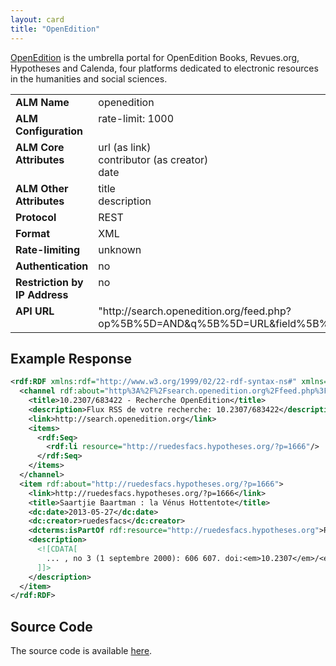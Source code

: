 ```yaml
---
layout: card
title: "OpenEdition"
---
```


[OpenEdition](http://www.openedition.org/) is the umbrella portal for OpenEdition Books, Revues.org, Hypotheses and Calenda, four platforms dedicated to electronic resources in the humanities and social sciences.

<table width=100% border="0" cellspacing="0" cellpadding="0">
<tbody>
<tr>
<td valign="top" width=30%><strong>ALM Name</strong></td>
<td valign="top" width=70%>openedition</td>
</tr>
<tr>
<td valign="top" width=20%><strong>ALM Configuration</strong></td>
<td valign="top" width=80%>rate-limit: 1000</td>
</tr>
<tr>
<td valign="top" width=20%><strong>ALM Core Attributes</strong></td>
<td valign="top" width=80%>url (as link)<br/>contributor (as creator)<br/>date</td>
</tr>
<td valign="top" width=20%><strong>ALM Other Attributes</strong></td>
<td valign="top" width=80%>title<br/>description</td>
</tr>
<tr>
<td valign="top" width=30%><strong>Protocol</strong></td>
<td valign="top" width=70%>REST</td>
</tr>
<tr>
<td valign="top" width=30%><strong>Format</strong></td>
<td valign="top" width=70%>XML</td>
</tr>
<tr>
<td valign="top" width=20%><strong>Rate-limiting</strong></td>
<td valign="top" width=80%>unknown</td>
</tr>
<tr>
<td valign="top" width=20%><strong>Authentication</strong></td>
<td valign="top" width=80%>no</td>
</tr>
<tr>
<td valign="top" width=20%><strong>Restriction by IP Address</strong></td>
<td valign="top" width=80%>no</td>
</tr>
<tr>
<td valign="top" width=20%><strong>API URL</strong></td>
<td valign="top" width=80%>"http://search.openedition.org/feed.php?op%5B%5D=AND&q%5B%5D=URL&field%5B%5D=All&pf=Hypotheses.org"</td>
</tr>
</tbody>
</table>

## Example Response

```xml
<rdf:RDF xmlns:rdf="http://www.w3.org/1999/02/22-rdf-syntax-ns#" xmlns="http://purl.org/rss/1.0/" xmlns:dc="http://purl.org/dc/elements/1.1/" xmlns:dcterms="http://purl.org/dc/terms/">
  <channel rdf:about="http%3A%2F%2Fsearch.openedition.org%2Ffeed.php%3Fop%255B%255D%3DAND%26q%255B%255D%3D10.2307%252F683422%26field%255B%255D%3DAll%26pf%3DHypotheses.org">
    <title>10.2307/683422 - Recherche OpenEdition</title>
    <description>Flux RSS de votre recherche: 10.2307/683422</description>
    <link>http://search.openedition.org</link>
    <items>
      <rdf:Seq>
        <rdf:li resource="http://ruedesfacs.hypotheses.org/?p=1666"/>
      </rdf:Seq>
    </items>
  </channel>
  <item rdf:about="http://ruedesfacs.hypotheses.org/?p=1666">
    <link>http://ruedesfacs.hypotheses.org/?p=1666</link>
    <title>Saartjie Baartman : la Vénus Hottentote</title>
    <dc:date>2013-05-27</dc:date>
    <dc:creator>ruedesfacs</dc:creator>
    <dcterms:isPartOf rdf:resource="http://ruedesfacs.hypotheses.org">Rue des facs</dcterms:isPartOf>
    <description>
      <![CDATA[
        ... , no 3 (1 septembre 2000): 606 607. doi:<em>10.2307</em>/<em>683422</em>. « The Hottentot Venus Is Going Home ». The Journal of Blacks in Higher Education no 35 (1 avril 2002): 63. doi:<em>10.2307</em>/3133845. Vous trouverez toutes ...
      ]]>
    </description>
  </item>
</rdf:RDF>
```

## Source Code
The source code is available [here](https://github.com/lagotto/lagotto/blob/master/app/models/agents/openedition.rb).
